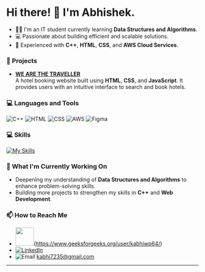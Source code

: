 #                                                                 Hi there! 👋 I'm Abhishek.


- 👨‍💻 I'm an IT student currently learning **Data Structures and Algorithms**.
- 💻 Passionate about building efficient and scalable solutions.
- 🔧 Experienced with **C++**, **HTML**, **CSS**, and **AWS Cloud Services**.

### 🚀 Projects
- **[WE ARE THE TRAVELLER](https://beingcodie.github.io/Hotel-Booking-Website-Web-Development-Project/)**  
  A hotel booking website built using **HTML**, **CSS**, and **JavaScript**. It provides users with an intuitive interface to search and book hotels.

### 💻 Languages and Tools
![C++](https://img.shields.io/badge/C++-00599C?style=for-the-badge&logo=c%2B%2B&logoColor=white)
![HTML](https://img.shields.io/badge/HTML-E34F26?style=for-the-badge&logo=html5&logoColor=white)
![CSS](https://img.shields.io/badge/CSS-1572B6?style=for-the-badge&logo=css3&logoColor=white)
![AWS](https://img.shields.io/badge/AWS-232F3E?style=for-the-badge&logo=amazon-aws&logoColor=white)
![Figma](https://img.shields.io/badge/Figma-F24E1E?style=for-the-badge&logo=figma&logoColor=white&label=)

### 💻 Skills 
[![My Skills](https://skillicons.dev/icons?i=aws,c,cpp,html,css,figma,git,github)](https://skillicons.dev)

### 🌱 What I'm Currently Working On
- Deepening my understanding of **Data Structures and Algorithms** to enhance problem-solving skills.
- Building more projects to strengthen my skills in **C++** and **Web Development**.

### 📫 How to Reach Me
- <img src="./icons/Github-Dark.svg" width="48">(https://www.geeksforgeeks.org/user/kabhiwp64/)
- [![LinkedIn]([https://img.shields.io/badge/LinkedIn-0077B5?style=for-the-badge&logo=linkedin&logoColor=white](https://skillicons.dev/icons?i=aws,c,cpp,html,css,figma,git,github)](https://skillicons.dev)
)](https://www.linkedin.com/in/abhishek-kumar-75a0671ba?lipi=urn%3Ali%3Apage%3Ad_flagship3_profile_view_base_contact_details%3BFk2KC4%2B9R2W0rmtI4lev%2FQ%3D%3D)
- ![Email](https://img.shields.io/badge/Email-D14836?style=for-the-badge&logo=gmail&logoColor=white) kabhi7235@gmail.com

---
